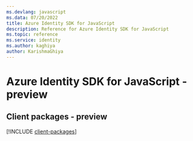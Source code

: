 ```yaml
---
ms.devlang: javascript
ms.data: 07/20/2022
title: Azure Identity SDK for JavaScript
description: Reference for Azure Identity SDK for JavaScript
ms.topic: reference
ms.service: identity
ms.author: kaghiya
author: KarishmaGhiya
---
```

# Azure Identity SDK for JavaScript - preview

## Client packages - preview
[!INCLUDE [client-packages](identity-client-index.md)]
